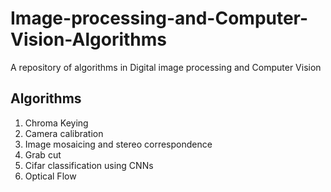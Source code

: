 # Image-processing-and-Computer-Vision-Algorithms
A repository of algorithms in Digital image processing and Computer Vision

## Algorithms
1. Chroma Keying
2. Camera calibration
3. Image mosaicing and stereo correspondence
4. Grab cut
5. Cifar classification using CNNs
6. Optical Flow
